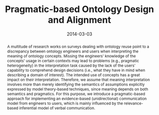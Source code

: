 ---
abstract: A multitude of research works on surveys dealing with ontology reuse point
  to a discrepancy between ontology engineers and users when interpreting the meaning
  of ontology concepts. Missing the engineers' knowledge of the concepts' usage in
  certain contexts may lead to problems (e.g., pragmatic heterogeneity) in the interpretation
  task caused by the lack of the users' capability to comprehend design decisions
  (i.e., what they have in mind when describing a domain of interest). The intended
  use of concepts has a great impact on their interpretation. Therefore, we assume
  that meaning interpretation involves more than merely identifying the semantics
  of assumptions explicitly expressed by model theory-based techniques, since meaning
  depends on both semantics and pragmatics. For this purpose, we introduce a pragmatic-based
  approach for implementing an evidence-based (unidirectional) communication model
  from engineers to users, which is mainly influenced by the relevance-based inferential
  model of verbal communication.
authors:
- Alexandra Mazak
- Bernhard Wally
date: '2014-03-03'
featured: false
links:
- name: Publik
  url: https://publik.tuwien.ac.at/showentry.php?ID=230732&lang=2
publication: 'Talk: 8th International Workshop on Value Modeling and Business Ontology
  (VMBO 2014), Berlin; 03-03-2014 - 03-04-2014; in: "Proceedings of the 8th International
  Workshop on Value Modeling and Business Ontology (VMBO 2014)", (2014), 8 pages'
publication_types:
- '1'
publishDate: '2014-03-03'
title: Pragmatic-based Ontology Design and Alignment
url_pdf: ''
---